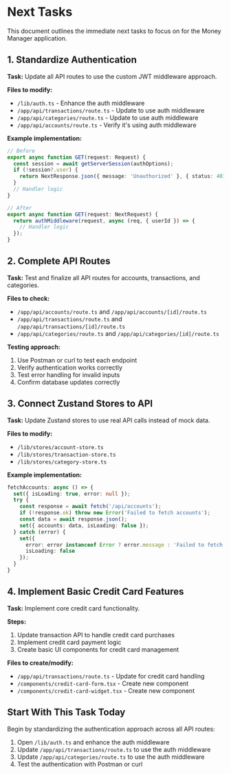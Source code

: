 # Next Tasks

This document outlines the immediate next tasks to focus on for the Money Manager application.

## 1. Standardize Authentication

**Task:** Update all API routes to use the custom JWT middleware approach.

**Files to modify:**
- `/lib/auth.ts` - Enhance the auth middleware
- `/app/api/transactions/route.ts` - Update to use auth middleware
- `/app/api/categories/route.ts` - Update to use auth middleware
- `/app/api/accounts/route.ts` - Verify it's using auth middleware

**Example implementation:**
```typescript
// Before
export async function GET(request: Request) {
  const session = await getServerSession(authOptions);
  if (!session?.user) {
    return NextResponse.json({ message: 'Unauthorized' }, { status: 401 });
  }
  // Handler logic
}

// After
export async function GET(request: NextRequest) {
  return authMiddleware(request, async (req, { userId }) => {
    // Handler logic
  });
}
```

## 2. Complete API Routes

**Task:** Test and finalize all API routes for accounts, transactions, and categories.

**Files to check:**
- `/app/api/accounts/route.ts` and `/app/api/accounts/[id]/route.ts`
- `/app/api/transactions/route.ts` and `/app/api/transactions/[id]/route.ts`
- `/app/api/categories/route.ts` and `/app/api/categories/[id]/route.ts`

**Testing approach:**
1. Use Postman or curl to test each endpoint
2. Verify authentication works correctly
3. Test error handling for invalid inputs
4. Confirm database updates correctly

## 3. Connect Zustand Stores to API

**Task:** Update Zustand stores to use real API calls instead of mock data.

**Files to modify:**
- `/lib/stores/account-store.ts`
- `/lib/stores/transaction-store.ts`
- `/lib/stores/category-store.ts`

**Example implementation:**
```typescript
fetchAccounts: async () => {
  set({ isLoading: true, error: null });
  try {
    const response = await fetch('/api/accounts');
    if (!response.ok) throw new Error('Failed to fetch accounts');
    const data = await response.json();
    set({ accounts: data, isLoading: false });
  } catch (error) {
    set({ 
      error: error instanceof Error ? error.message : 'Failed to fetch accounts', 
      isLoading: false 
    });
  }
}
```

## 4. Implement Basic Credit Card Features

**Task:** Implement core credit card functionality.

**Steps:**
1. Update transaction API to handle credit card purchases
2. Implement credit card payment logic
3. Create basic UI components for credit card management

**Files to create/modify:**
- `/app/api/transactions/route.ts` - Update for credit card handling
- `/components/credit-card-form.tsx` - Create new component
- `/components/credit-card-widget.tsx` - Create new component

## Start With This Task Today

Begin by standardizing the authentication approach across all API routes:

1. Open `/lib/auth.ts` and enhance the auth middleware
2. Update `/app/api/transactions/route.ts` to use the auth middleware
3. Update `/app/api/categories/route.ts` to use the auth middleware
4. Test the authentication with Postman or curl
